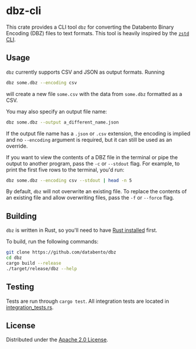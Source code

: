 # dbz-cli

This crate provides a CLI tool `dbz` for converting the Databento Binary
Encoding (DBZ) files to text formats. This tool is heavily inspired by the
[`zstd` CLI](https://github.com/facebook/zstd).

## Usage

`dbz` currently supports CSV and JSON as output formats. Running
```sh
dbz some.dbz --encoding csv
```
will create a new file `some.csv` with the data from `some.dbz`
formatted as a CSV.

You may also specify an output file name:
```sh
dbz some.dbz --output a_different_name.json
```
If the output file name has a `.json` or `.csv` extension, the encoding is
implied and no `--encoding` argument is required, but it can still be used as an
override.

If you want to view the contents of a DBZ file in the terminal or pipe the
output to another program, pass the `-c` or `--stdout` flag. For example, to
print the first five rows to the terminal, you'd run:
```sh
dbz some.dbz --encoding csv --stdout | head -n 5
```

By default, `dbz` will not overwrite an existing file.
To replace the contents of an existing file and allow overwriting files, pass
the `-f` or `--force` flag.

## Building

`dbz` is written in Rust, so you'll need to have [Rust installed](https://www.rust-lang.org/)
first.

To build, run the following commands:
```sh
git clone https://github.com/databento/dbz
cd dbz
cargo build --release
./target/release/dbz --help
```

## Testing

Tests are run through `cargo test`.
All integration tests are located in [integration_tests.rs](tests/integration_tests.rs).

## License

Distributed under the [Apache 2.0 License](https://www.apache.org/licenses/LICENSE-2.0.html).
